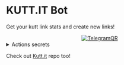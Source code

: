 # KUTT.IT Bot

Get your kutt link stats and create new links!

<div align="center">
<a href="http://go.francisyzy.com/t-me-kutt-it-bot">
<img src="https://user-images.githubusercontent.com/24467184/147849174-3c3e509c-b564-4dea-877b-54858b3bac57.png" alt="TelegramQR">
</a>
</div>

<details>
<summary>Actions secrets</summary>
<p>
If you fork this project and want to deploy the project to AWS Lambda, you'll need the following to be set in Github Actions secrets

```
ADMIN_TELEGRAM_ID: For the owner of the bot to check stats
API_TOKEN: telegram API Key (Generate from botfather https://t.me/botfather)
AWS_ACCESS_KEY_ID: serverless requires this to deploy
AWS_SECRET_ACCESS_KEY: serverless requires this to deploy
DATABASE_URL: https://www.prisma.io/dataplatform connection string
KUTT_API_TOKEN: 'public' kutt token for other people to short link
PING_PATH: aws lambda path to ping to prevent dB sleep
```

</p>
</details>

Check out [Kutt.it](https://github.com/thedevs-network/kutt) repo too!
